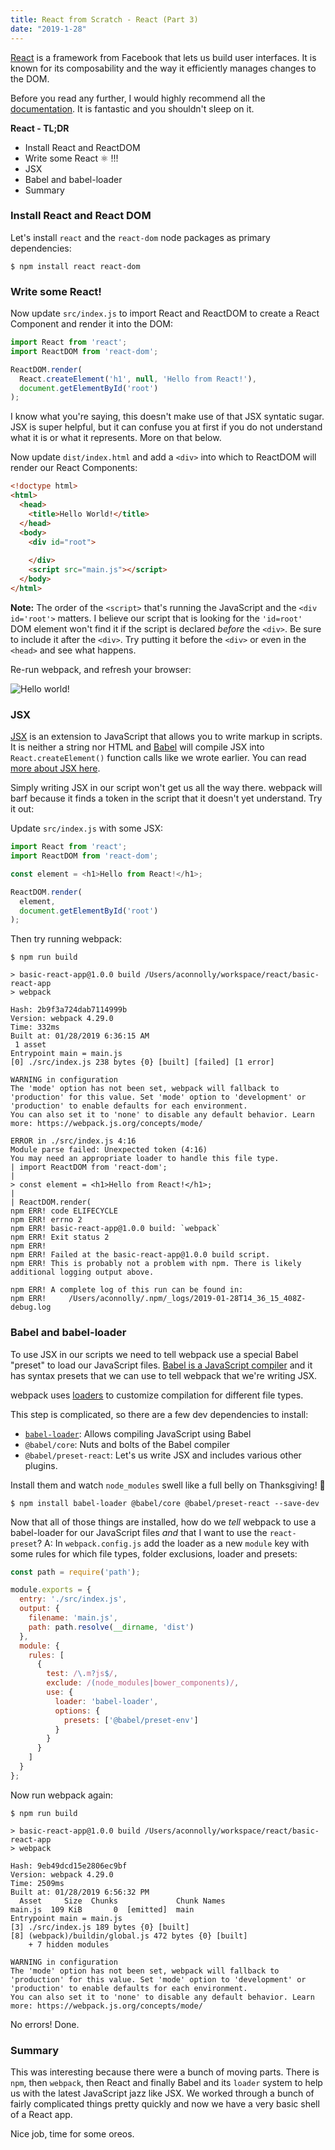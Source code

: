 ```yaml
---
title: React from Scratch - React (Part 3)
date: "2019-1-28"
---
```


[React](https://reactjs.org/) is a framework from Facebook that lets us build user interfaces. It is known for its composability and the way it efficiently manages changes to the DOM.

Before you read any further, I would highly recommend all the [documentation](https://reactjs.org/docs/getting-started.html). It is fantastic and you shouldn't sleep on it.

**React - TL;DR**

- Install React and ReactDOM
- Write some React ⚛️ !!! 
- JSX
- Babel and babel-loader
- Summary

### Install React and React DOM

Let's install `react` and the `react-dom` node packages as primary dependencies:

```terminal
$ npm install react react-dom
```

### Write some React!

Now update `src/index.js` to import React and ReactDOM to create a React Component and render it into the DOM:

```javascript
import React from 'react';
import ReactDOM from 'react-dom';

ReactDOM.render(
  React.createElement('h1', null, 'Hello from React!'),
  document.getElementById('root')
);
```

I know what you're saying, this doesn't make use of that JSX syntatic sugar. JSX is super helpful, but it can confuse you at first if you do not understand what it is or what it represents. More on that below.

Now update `dist/index.html` and add a `<div>` into which to ReactDOM will render our React Components:

```html
<!doctype html>
<html>
  <head>
    <title>Hello World!</title>
  </head>
  <body>
    <div id="root">
    
    </div>
    <script src="main.js"></script>
  </body>
</html>
```
**Note:** The order of the `<script>` that's running the JavaScript and the `<div id='root'>` matters. I believe our script that is looking for the `'id=root'` DOM element won't find it if the script is declared _before_ the `<div>`. Be sure to include it after the `<div>`. Try putting it before the `<div>` or even in the `<head>` and see what happens.

Re-run webpack, and refresh your browser:

![Hello world!](/assets/hello-world-react.png)

### JSX

[JSX](https://facebook.github.io/jsx/) is an extension to JavaScript that allows you to write markup in scripts. It is neither a string nor HTML and [Babel](https://babeljs.io/) will compile JSX into `React.createElement()` function calls like we wrote earlier. You can read [more about JSX here](https://reactjs.org/docs/jsx-in-depth.html).

Simply writing JSX in our script won't get us all the way there. webpack will barf because it finds a token in the script that it doesn't yet understand. Try it out:

Update `src/index.js` with some JSX:

```javascript
import React from 'react';
import ReactDOM from 'react-dom';

const element = <h1>Hello from React!</h1>;

ReactDOM.render(
  element,  
  document.getElementById('root')
);
```

Then try running webpack:

```terminal
$ npm run build

> basic-react-app@1.0.0 build /Users/aconnolly/workspace/react/basic-react-app
> webpack

Hash: 2b9f3a724dab7114999b
Version: webpack 4.29.0
Time: 332ms
Built at: 01/28/2019 6:36:15 AM
 1 asset
Entrypoint main = main.js
[0] ./src/index.js 238 bytes {0} [built] [failed] [1 error]

WARNING in configuration
The 'mode' option has not been set, webpack will fallback to 'production' for this value. Set 'mode' option to 'development' or 'production' to enable defaults for each environment.
You can also set it to 'none' to disable any default behavior. Learn more: https://webpack.js.org/concepts/mode/

ERROR in ./src/index.js 4:16
Module parse failed: Unexpected token (4:16)
You may need an appropriate loader to handle this file type.
| import ReactDOM from 'react-dom';
|
> const element = <h1>Hello from React!</h1>;
|
| ReactDOM.render(
npm ERR! code ELIFECYCLE
npm ERR! errno 2
npm ERR! basic-react-app@1.0.0 build: `webpack`
npm ERR! Exit status 2
npm ERR!
npm ERR! Failed at the basic-react-app@1.0.0 build script.
npm ERR! This is probably not a problem with npm. There is likely additional logging output above.

npm ERR! A complete log of this run can be found in:
npm ERR!     /Users/aconnolly/.npm/_logs/2019-01-28T14_36_15_408Z-debug.log
```

### Babel and babel-loader

To use JSX in our scripts we need to tell webpack use a special Babel "preset" to load our JavaScript files. [Babel is a JavaScript compiler](https://babeljs.io/) and it has syntax presets that we can use to tell webpack that we're writing JSX. 

webpack uses [loaders](https://webpack.js.org/loaders/) to customize compilation for different file types. 

This step is complicated, so there are a few dev dependencies to install:

- [`babel-loader`](https://webpack.js.org/loaders/babel-loader/): Allows compiling JavaScript using Babel
- `@babel/core`: Nuts and bolts of the Babel compiler
- `@babel/preset-react`: Let's us write JSX and includes various other plugins.

Install them and watch `node_modules` swell like a full belly on Thanksgiving! 🤙

```terminal
$ npm install babel-loader @babel/core @babel/preset-react --save-dev
```

Now that all of those things are installed, how do we _tell_ webpack to use a babel-loader for our JavaScript files _and_ that I want to use the `react-preset`? A: In `webpack.config.js` add the loader as a new `module` key with some rules for which file types, folder exclusions, loader and presets:

```javascript
const path = require('path');

module.exports = {
  entry: './src/index.js',
  output: {
    filename: 'main.js',
    path: path.resolve(__dirname, 'dist')
  },
  module: {
    rules: [
      {
        test: /\.m?js$/,
        exclude: /(node_modules|bower_components)/,
        use: {
          loader: 'babel-loader',
          options: {
            presets: ['@babel/preset-env']
          }
        }
      }
    ]
  }  
};
```

Now run webpack again:

```terminal
$ npm run build

> basic-react-app@1.0.0 build /Users/aconnolly/workspace/react/basic-react-app
> webpack

Hash: 9eb49dcd15e2806ec9bf
Version: webpack 4.29.0
Time: 2509ms
Built at: 01/28/2019 6:56:32 PM
  Asset     Size  Chunks             Chunk Names
main.js  109 KiB       0  [emitted]  main
Entrypoint main = main.js
[3] ./src/index.js 189 bytes {0} [built]
[8] (webpack)/buildin/global.js 472 bytes {0} [built]
    + 7 hidden modules

WARNING in configuration
The 'mode' option has not been set, webpack will fallback to 'production' for this value. Set 'mode' option to 'development' or 'production' to enable defaults for each environment.
You can also set it to 'none' to disable any default behavior. Learn more: https://webpack.js.org/concepts/mode/
```

No errors! Done.

### Summary

This was interesting because there were a bunch of moving parts. There is `npm`, then `webpack`, then React and finally Babel and its `loader` system to help us with the latest JavaScript jazz like JSX. We worked through a bunch of fairly complicated things pretty quickly and now we have a very basic shell of a React app.

Nice job, time for some oreos.